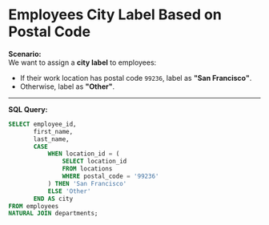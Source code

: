# Employees City Label Based on Postal Code

**Scenario:**  
We want to assign a **city label** to employees:
- If their work location has postal code `99236`, label as **"San Francisco"**.
- Otherwise, label as **"Other"**.

---

**SQL Query:**
```sql
SELECT employee_id, 
       first_name, 
       last_name,
       CASE 
           WHEN location_id = (
               SELECT location_id 
               FROM locations 
               WHERE postal_code = '99236'
           ) THEN 'San Francisco'
           ELSE 'Other' 
       END AS city
FROM employees 
NATURAL JOIN departments;
